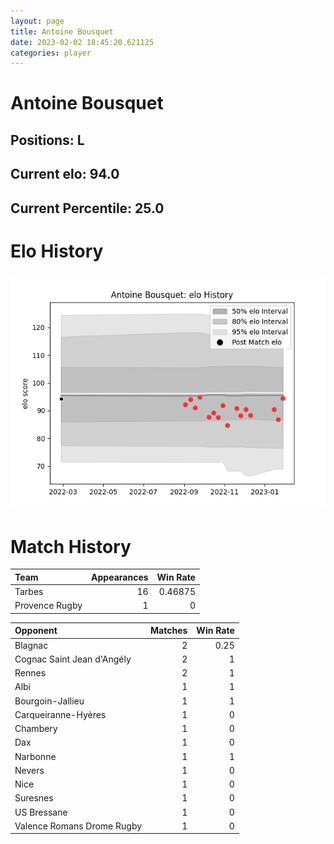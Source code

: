 ```yaml
---  
layout: page  
title: Antoine Bousquet  
date: 2023-02-02 18:45:20.621125  
categories: player  
---
```

# Antoine Bousquet

## Positions: L

## Current elo: 94.0

## Current Percentile: 25.0

# Elo History


![elo history](history_AntoineBousquet.png)
# Match History


| Team           |   Appearances |   Win Rate |
|:---------------|--------------:|-----------:|
| Tarbes         |            16 |    0.46875 |
| Provence Rugby |             1 |    0       |

| Opponent                   |   Matches |   Win Rate |
|:---------------------------|----------:|-----------:|
| Blagnac                    |         2 |       0.25 |
| Cognac Saint Jean d'Angély |         2 |       1    |
| Rennes                     |         2 |       1    |
| Albi                       |         1 |       1    |
| Bourgoin-Jallieu           |         1 |       1    |
| Carqueiranne-Hyères        |         1 |       0    |
| Chambery                   |         1 |       0    |
| Dax                        |         1 |       0    |
| Narbonne                   |         1 |       1    |
| Nevers                     |         1 |       0    |
| Nice                       |         1 |       0    |
| Suresnes                   |         1 |       0    |
| US Bressane                |         1 |       0    |
| Valence Romans Drome Rugby |         1 |       0    |